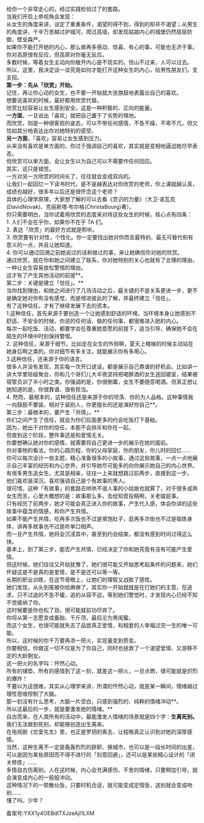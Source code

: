 给你一个非常走心的，经过实践检验过了的套路。  
当我们开启上帝视角会发现：  
从女生的角度来讲，设定了重重条件，渴望的得不到，得到的却并不渴望；从男生的角度讲，千辛万苦越过护城河，爬过高墙，却发现姑娘内心的城堡仍然层层防御，壁垒森严。  
如果你不能打开她的内心，那么做再多感动、惊喜、有心的事，可能也无济于事。  
你对高原很有反应，但高原对你毫无反应。  
多数时候，等着女生主动向你敞开内心是不现实的。但山不过来，人可以过去。  
所以，这里，我决定谈一谈究竟如何才能打开这种女生的内心，给男性朋友们，支支招。  
**第一步：先从「欣赏」开始。**  
记住，再让你心动的女生，也不要一开始就大张旗鼓地表露出自己的喜欢。  
想要说喜欢的时候，最好都用欣赏代替。  
欣赏比较容易让女生感到安全，这是一种积极的、正向的能量。  
**一方面**，一旦说出「喜欢」就把自己置于了劣势的境地。  
而欣赏，则是一种很客观的姿态，可以不带任何感情，不急不躁，不卑不亢，但又恰如其分地表达出你对她特别的感受。  
**另一方面**，「喜欢」容易让女生感到压力。  
从来没有喜欢是单方面的，你过于强调自己的喜欢，其实就是变相地逼迫她尽早表态。  
但欣赏可以单方面，会让女生以为自己可以不需要作任何回应。  
其实，这只是错觉。  
一方对另一方欣赏的时间长了，往往就会变成双向的。  
让我们一起回忆一下读书时代，是不是越表达对你欣赏的老师，你上课就越认真，成绩也越好，很多年以后还是很怀念这个老师？  
具体的心理学原理，大家想了解的可以去看《赏识的力量》（大卫·诺瓦克\(DavidNovak\)、克丽斯塔·布尔格\(ChristaBourg\)著）。  
你只需要明白，当你试着用欣赏的态度来对待这些女生的时候，核心点有四条：  
1\. 人们不会在乎你，如果你不在乎 TA 们。  
2\. 表达「欣赏」的最好方式就是聆听。  
3\. 欣赏要有针对性，个性化。你一定要找出她对你而言最特别、最无可替代和有意义的一点，并且让她知道。  
4\. 你可以通过回溯之前她说过的话和做过的事，来让她确信你对她的欣赏。  
通过欣赏，就在你和她之间建立了联系，你对她特别的关心也就有了合理的理由。  
一种让女生容易放松警惕的理由。  
这才有了产生其他活动的前提**。  
第二步：关键是建立「信任」。**  
当你找到理由，和她之间进行了几场活动之后，最关键的不是关系更进一步，更不是确定她对你有没有感觉，而是增进彼此的了解，并最终建立「信任」。  
有了这种信任，才有了继续发展下去的资本。  
1.这种信任，首先来源于要创造一个让她感到舒适的环境。当环境本身让她感到不舒适、不安全的时候，你说的任何话、做的任何事，都很难进入她的内心。  
每次一起吃饭、活动，都要学会在尊重她意愿的前提下，适当引导，确保她不会在陌生的环境中时刻保持警惕。  
2\. 这种信任，来源于细节。比如走在女生的外侧啊，夏天上楼梯的时候主动站在她身后啊之类的。你对细节有多关注，就能展示你有多用心。  
3.这种信任，还来源于你的语言。  
很多人并没有发现，其实每一次开口说话，都是展示自己靠谱的好机会。比如讲一讲大学里班级聚会，你和几个哥们儿大半夜坚持把喝醉酒的女生送回寝室，结果被宿管员训了半小时之类。你强调的是，你很倒霉，女生不要随意喝酒。但真正想让她知道的是，你很靠谱、很有担当。  
4\. 然而，最根本的，这种信任还是来源于你的坦荡、你的为人品格。这种事情我一向鼓励不要装，相对于装别人，你更擅长的还是演好你自己**。  
第三步：最根本的，要产生「共情」。**  
你们之间产生了信任，就会为你们后面更多的约会吃饭打下基础。  
因为，她出于对你的信任，本能不会排斥和你在一起。  
但直到这个阶段，整件事还是和爱情无关。  
你要想确认她对你的感情，就需要将自己更进一步的展示在她的面前。  
你对事物的看法，你的心路历程，你的父母家庭，你的朋友，你儿时的回忆……  
你可以每次设计一些主题，精心准备很多的小故事，通过这些故事，一点一点地展示自己丰富的经历和内心世界，并引导她尽可能多的向你展示她自己的内心世界。  
有很多男生追女生，尤其是相亲，往往一上来就想跳过前两步，直接到这一步。  
他们喜欢装深沉，喜欢强调自己是个有故事的男人。  
很可惜，这种「有故事」的套路去哄哄不谙人事的小姑娘也就算了，对于很多成熟女生而言，心里大概想的是：故事那么多，去给知音投稿啊，关老娘屁事。  
只有经历了前两步，她才可能会真正进入你的故事，产生代入感，体会你讲的这些故事中蕴含的情感，和你产生共情。  
如果不能产生共情，吃再多次饭也不过是填饱肚子，逛再多次街也不过是锻炼身体，讲再多故事也不过是听单口相声。  
而一旦产生共情，她将会沉浸其中，甚至到约会结束，都没有感到时间过得这么快。  
基本上，到了第三步，能否产生共情，已经决定了你和她究竟有没有可能产生爱情。  
但这时候，她们往往又开始犹豫了，她们很可能又开始思考起条件的问题来，她们怀疑这是不是真的是爱情，是不是还可以等一等。  
长期的职业训练，在这节骨眼上，让她们的理智又战胜了感性。  
她们发现，从头到尾被你给麻痹了。其实你一开始就就是在打她们的主意，在追求，只不过追的不急不缓，追的从容不迫，等到她们警觉时，才发现内心已经不知不觉接纳了你。  
这时候要是你也松了劲，很可能就前功尽弃了。  
你将从第一志愿变成备胎、千斤顶，最后沦为男闺蜜。  
而这个女生，也很可能就失去了品尝真正爱情，和相爱的人幸福过完一生的唯一可能。  
所以，这时候的你千万要再添一把火，实现量变到质变。  
你要相信，你做这一切不仅是为了你自己，同时也拯救了一个渴望爱情、又游移不定的大龄剩女。  
这一把火的名字叫：怦然心动。  
所有的铺垫、所有的感情到了这一刻，就差这一把火，一旦点燃，很可能就是炽烈的爆炸！  
不要以为这很难，其实从心理学来讲，所谓的怦然心动，就是某一瞬间，情绪越过理性思维控制了大脑。  
那一刻没有什么思考，大脑一片空白，只感到强烈的、纯粹的情绪冲动**。  
所以这最后的一步，就是要激发她的情绪。**  
自古而来，在人类所有的活动中，最能激发人情绪的场景就是四个字：**生离死别。**  
我们无法做到死别，却能够创造出生离来。  
在电视剧《恋爱先生》里，也正是罗玥的离去，让程皓真正认识到对她的深厚感情。  
当然，这种生离不一定是轰轰烈烈的辞职、换城市，也可以是一段长时间的出差，可以是因为某些原因而不得不进行的「刻意回避」，还可以是某些精心设计的「闭关修炼」……  
多情自古伤离别。人在这时候，内心会充满感伤、不舍的情绪，只要稍加引导，就会演变成内心的一股股冲动。  
这种情况下的一顿散伙饭，只要时机合适，就可能变成定情饭，送别就会变成吻别……  
懂了吗，少年？

备案号:YXX1y4OEBdlTXJzeAjI1LXM